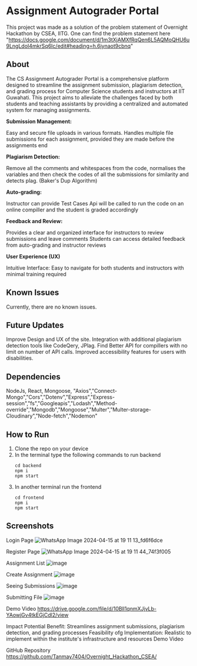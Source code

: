 #  Assignment Autograder Portal

This project was made as a solution of the problem statement of Overnight Hackathon by CSEA, IITG.
One can find the problem statement here "https://docs.google.com/document/d/1m3tXjAMXfRqQen6L5AQMoQHU6u9LngLdoI4mkrSq6Ic/edit#heading=h.6jynaot9cbnq"

## About

The CS Assignment Autograder Portal is a comprehensive platform designed to streamline the assignment submission, plagiarism detection, and grading process for Computer Science students and instructors at IIT Guwahati. This project aims to alleviate the challenges faced by both students and teaching assistants by providing a centralized and automated system for managing assignments.


**Submission Management:**

Easy and secure file uploads in various formats. 
Handles multiple file submissions for each assignment, provided they are made before the assignments end

**Plagiarism Detection:**

Remove all the comments and whitespaces from the code, normalises the variables and then check the codes of all the submissions for similarity and detects plag. (Baker's Dup Algorithm)

**Auto-grading:**

Instructor can provide Test Cases Api will be called to run the code on an online compiller and the student is graded accordingly

**Feedback and Review:**

Provides a clear and organized interface for instructors to review submissions and leave comments
Students can access detailed feedback from auto-grading and instructor reviews

**User Experience (UX)**

Intuitive Interface: Easy to navigate for both students and instructors with minimal training required


## Known Issues
Currently, there are no known issues.

## Future Updates
Improve Design and UX of the site.
Integration with additional plagiarism detection tools like CodeQery, JPlag.
Find Better API for compillers with no limit on number of API calls.
Improved accessibility features for users with disabilities.

## Dependencies
NodeJs, React, Mongoose,
"Axios","Connect-Mongo","Cors","Dotenv","Express","Express-session","fs","Googleapis","Lodash","Method-override","Mongodb","Mongoose","Multer","Multer-storage-Cloudinary","Node-fetch","Nodemon"

## How to Run 
1) Clone the repo on your device
2) In the terminal type the following commands to run backend
   ```
   cd backend
   npm i
   npm start
   ```
4) In another terminal run the frontend
   ```
   cd frontend
   npm i
   npm start
   ```
## Screenshots

Login Page
![WhatsApp Image 2024-04-15 at 19 11 13_fd6f6dce](https://github.com/Tanmay7404/Overnight_Hackathon_CSEA/assets/118533285/de0b6f56-414b-4d09-aee8-f08b059e82eb)

Register Page
![WhatsApp Image 2024-04-15 at 19 11 44_74f3f005](https://github.com/Tanmay7404/Overnight_Hackathon_CSEA/assets/118533285/c01a45c2-b86c-4046-9202-7d4a61ab21df)

Assignment List
![image](https://github.com/Tanmay7404/Overnight_Hackathon_CSEA/assets/118533285/9a08c727-2915-47a9-9b09-64cf1f72500d)

Create Assignment
![image](https://github.com/Tanmay7404/Overnight_Hackathon_CSEA/assets/118533285/44a32373-8302-469a-bf03-2aa1db59adf2)

Seeing Submissions
![image](https://github.com/Tanmay7404/Overnight_Hackathon_CSEA/assets/118533285/434eda81-6271-4b73-a78e-5ccf22a2136e)

Submitting File
![image](https://github.com/Tanmay7404/Overnight_Hackathon_CSEA/assets/118533285/0e16e9c6-4344-4545-9d40-3588199dfb99)


Demo Video
https://drive.google.com/file/d/10Bll1qnmXJjvLb-YAowjGv4tkEGjCdl2/view

Impact
Potential Benefit: Streamlines assignment submissions, plagiarism detection, and grading processes
Feasibility ofg Implementation: Realistic to implement within the institute's infrastructure and resources
Demo Video


GitHub Repository
https://github.com/Tanmay7404/Overnight_Hackathon_CSEA/
